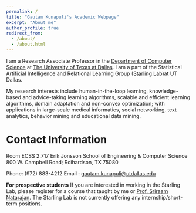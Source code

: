 ```yaml
---
permalink: /
title: "Gautam Kunapuli's Academic Webpage"
excerpt: "About me"
author_profile: true
redirect_from: 
  - /about/
  - /about.html
---
```


I am a Research Associate Professor in the [Department of Computer Science](https://cs.utdallas.edu/) at [The University of Texas at Dallas](https://www.utdallas.edu/). I am a part of the Statistical Artificial Intelligence and Relational Learning Group ([Starling Lab](https://starling.utdallas.edu/))at UT Dallas.

My research interests include human-in-the-loop learning, knowledge-based and advice-taking learning algorithms, scalable and efficient learning algorithms, domain adaptation and non-convex optimization; with applications in large-scale medical informatics, social networking, text analytics, behavior mining and educational data mining.

Contact Information
======
Room ECSS 2.717
Erik Jonsson School of Engineering & Computer Science
800 W. Campbell Road; 
Rcihardson, TX 75080 

Phone: (972) 883-4212
Email : gautam.kunapuli@utdallas.edu 

**For prospective students**
If you are interested in working in the Starling Lab, please register for a course that taught by me or [Prof. Sriraam Natarajan](https://utdallas.edu/~sriraam.natarajan/index.html). The Starling Lab is not currently offering any internship/short-term positions. 
